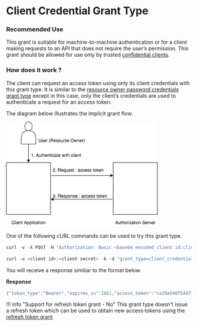 # Client Credential Grant Type

### Recommended Use

This grant is suitable for machine-to-machine authentication or for a client making requests to an API that does not 
require the user’s permission. This grant should be allowed for use only by trusted [confidential clients](client-types.md).

### How does it work ?

The client can request an access token using only its client credentials with this grant type. It is similar to the 
[resource owner password credentials grant type](resource-owner.md) except in this case, only the client’s credentials 
are used to authenticate a request for an access token.

The diagram below illustrates the implicit grant flow.


![client-credential-grant](../../assets/img/concepts/client-credential.png)

One of the following cURL commands can be used to try this grant type.

``` java tab="Request 1"
curl -v -X POST -H "Authorization: Basic <base64 encoded client id:client secret value>" -k -d "grant_type=client_credentials" -H "Content-Type:application/x-www-form-urlencoded" https://localhost:9443/oauth2/token
```

``` java tab="Request 2"
curl -u <client id>:<client secret> -k -d "grant_type=client_credentials" -H "Content-Type:application/x-www-form-urlencoded" https://localhost:9443/oauth2/token
```

You will receive a response similiar to the format below.

**Response**

``` java
{"token_type":"Bearer","expires_in":2061,"access_token":"ca19a540f544777860e44e75f605d927"}
```

!!! info "Support for refresh token grant - No"
    This grant type doesn't issue a refresh token which can be used to obtain new access tokens using the [refresh token grant](insertlink)

